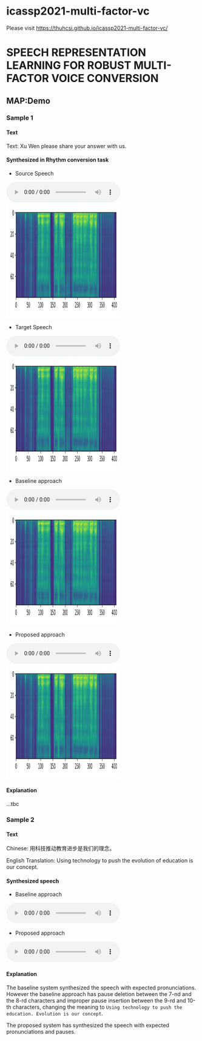 # icassp2021-multi-factor-vc
Please visit https://thuhcsi.github.io/icassp2021-multi-factor-vc/
# SPEECH REPRESENTATION LEARNING FOR ROBUST MULTI-FACTOR VOICE CONVERSION


## MAP:Demo

### Sample 1

#### Text
Text: Xu Wen please share your answer with us.

#### Synthesized in Rhythm conversion task

* Source Speech
<audio controls>
  <source src="audios/Demo_1/Source/p225_003_001.wav" />
Your browser does not support the audio element.
</audio>

<img src="images/Demo_1/Proposed/R/test_withOUT_C.jpg" height=300 width=300/>


* Target Speech
<audio controls>
  <source src="audios/Demo_1/Source/p225_003_001.wav" />
Your browser does not support the audio element.
</audio>

<img src="images/Demo_1/Proposed/R/test_withOUT_C.jpg" height=300 width=300/>


* Baseline approach
<audio controls>
  <source src="audios/Demo_1/Source/p225_003_001.wav" />
Your browser does not support the audio element.
</audio>
<div>

<img src="images/Demo_1/Proposed/R/test_withOUT_C.jpg" height=300 width=300/>


* Proposed approach
<audio controls>
  <source src="audios/Demo_1/Source/p225_003_001.wav" />
Your browser does not support the audio element.
</audio>
<div>
<img src="images/Demo_1/Proposed/R/test_withOUT_C.jpg" height=300 width=300/>

#### Explanation

...tbc


### Sample 2

#### Text

Chinese: 用科技推动教育进步是我们的理念。

English Translation: Using technology to push the evolution of education is our concept.

#### Synthesized speech

* Baseline approach
<audio controls>
  <source src="https://github.com/thuhcsi/interspeech2019-tts-samples/raw/master/sample2-baseline.wav" type="audio/wav">
Your browser does not support the audio element.
</audio>

* Proposed approach
<audio controls>
  <source src="https://github.com/thuhcsi/interspeech2019-tts-samples/raw/master/sample2-proposed.wav" type="audio/wav">
Your browser does not support the audio element.
</audio>

#### Explanation

The baseline system synthesized the speech with expected pronunciations.
However the baseline approach has pause deletion between the 7-nd and the 8-rd characters and improper pause insertion between the 9-rd and 10-th characters,
changing the meaning to `Using technology to push the education. Evolution is our concept`.

The proposed system has synthesized the speech with expected pronunciations and pauses.
